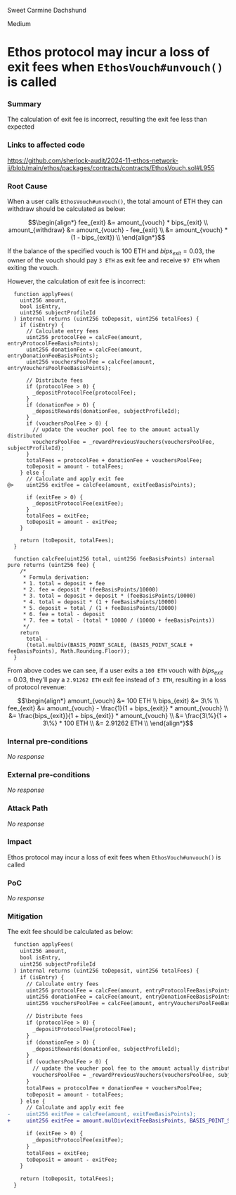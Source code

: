 Sweet Carmine Dachshund

Medium

# Ethos protocol may incur a loss of exit fees when `EthosVouch#unvouch()` is called

### Summary

The calculation of exit fee is incorrect, resulting the exit fee less than expected

### Links to affected code
https://github.com/sherlock-audit/2024-11-ethos-network-ii/blob/main/ethos/packages/contracts/contracts/EthosVouch.sol#L955

### Root Cause

When a user calls `EthosVouch#unvouch()`, the total amount of ETH they can withdraw should be calculated as below:
```math
\begin{align*}
fee_{exit} &= amount_{vouch} * bips_{exit} \\
amount_{withdraw} &= amount_{vouch} - fee_{exit} \\
&= amount_{vouch} * (1 - bips_{exit}) \\
\end{align*}
```
If the balance of the specified vouch is 100 ETH and $bips_{exit} = 0.03$, the owner of the vouch should pay `3 ETH` as exit fee and receive `97 ETH` when exiting the vouch.

However, the calculation of exit fee is incorrect:
```solidity
  function applyFees(
    uint256 amount,
    bool isEntry,
    uint256 subjectProfileId
  ) internal returns (uint256 toDeposit, uint256 totalFees) {
    if (isEntry) {
      // Calculate entry fees
      uint256 protocolFee = calcFee(amount, entryProtocolFeeBasisPoints);
      uint256 donationFee = calcFee(amount, entryDonationFeeBasisPoints);
      uint256 vouchersPoolFee = calcFee(amount, entryVouchersPoolFeeBasisPoints);

      // Distribute fees
      if (protocolFee > 0) {
        _depositProtocolFee(protocolFee);
      }
      if (donationFee > 0) {
        _depositRewards(donationFee, subjectProfileId);
      }
      if (vouchersPoolFee > 0) {
        // update the voucher pool fee to the amount actually distributed
        vouchersPoolFee = _rewardPreviousVouchers(vouchersPoolFee, subjectProfileId);
      }
      totalFees = protocolFee + donationFee + vouchersPoolFee;
      toDeposit = amount - totalFees;
    } else {
      // Calculate and apply exit fee
@>    uint256 exitFee = calcFee(amount, exitFeeBasisPoints);

      if (exitFee > 0) {
        _depositProtocolFee(exitFee);
      }
      totalFees = exitFee;
      toDeposit = amount - exitFee;
    }

    return (toDeposit, totalFees);
  }
```
```solidity
  function calcFee(uint256 total, uint256 feeBasisPoints) internal pure returns (uint256 fee) {
    /*
     * Formula derivation:
     * 1. total = deposit + fee
     * 2. fee = deposit * (feeBasisPoints/10000)
     * 3. total = deposit + deposit * (feeBasisPoints/10000)
     * 4. total = deposit * (1 + feeBasisPoints/10000)
     * 5. deposit = total / (1 + feeBasisPoints/10000)
     * 6. fee = total - deposit
     * 7. fee = total - (total * 10000 / (10000 + feeBasisPoints))
     */
    return
      total -
      (total.mulDiv(BASIS_POINT_SCALE, (BASIS_POINT_SCALE + feeBasisPoints), Math.Rounding.Floor));
  }
```
From above codes we can see, if a user exits a `100 ETH` vouch with $bips_{exit} = 0.03$, they'll pay a `2.91262 ETH` exit fee instead of `3 ETH`, resulting in a loss of protocol revenue:
```math
\begin{align*}
amount_{vouch} &= 100 ETH \\
bips_{exit} &= 3\% \\
fee_{exit} &= amount_{vouch} -  \frac{1}{1 + bips_{exit}} * amount_{vouch} \\
&= \frac{bips_{exit}}{1 + bips_{exit}} * amount_{vouch} \\
&= \frac{3\%}{1 + 3\%} * 100 ETH \\
&= 2.91262 ETH \\
\end{align*}
```

### Internal pre-conditions

_No response_

### External pre-conditions

_No response_

### Attack Path

_No response_

### Impact

Ethos protocol may incur a loss of exit fees when `EthosVouch#unvouch()` is called

### PoC

_No response_

### Mitigation

The exit fee should be calculated as below:
```diff
  function applyFees(
    uint256 amount,
    bool isEntry,
    uint256 subjectProfileId
  ) internal returns (uint256 toDeposit, uint256 totalFees) {
    if (isEntry) {
      // Calculate entry fees
      uint256 protocolFee = calcFee(amount, entryProtocolFeeBasisPoints);
      uint256 donationFee = calcFee(amount, entryDonationFeeBasisPoints);
      uint256 vouchersPoolFee = calcFee(amount, entryVouchersPoolFeeBasisPoints);

      // Distribute fees
      if (protocolFee > 0) {
        _depositProtocolFee(protocolFee);
      }
      if (donationFee > 0) {
        _depositRewards(donationFee, subjectProfileId);
      }
      if (vouchersPoolFee > 0) {
        // update the voucher pool fee to the amount actually distributed
        vouchersPoolFee = _rewardPreviousVouchers(vouchersPoolFee, subjectProfileId);
      }
      totalFees = protocolFee + donationFee + vouchersPoolFee;
      toDeposit = amount - totalFees;
    } else {
      // Calculate and apply exit fee
-     uint256 exitFee = calcFee(amount, exitFeeBasisPoints);
+     uint256 exitFee = amount.mulDiv(exitFeeBasisPoints, BASIS_POINT_SCALE, Math.Rounding.Floor);

      if (exitFee > 0) {
        _depositProtocolFee(exitFee);
      }
      totalFees = exitFee;
      toDeposit = amount - exitFee;
    }

    return (toDeposit, totalFees);
  }
```